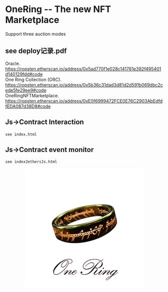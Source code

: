 # OneRing -- The new NFT Marketplace
Support three auction modes    
## see deploy记录.pdf       
 Oracle.  
 https://ropsten.etherscan.io/address/0x5ad770f1e028c141781e392f495401d140129fdd#code   
 One Ring Collection (ORC).   
 https://ropsten.etherscan.io/address/0x5b36c31dad3d81d2d591b069dbc2cede5fe29ee9#code      
 OneRingNFTMarketplace.  
 https://ropsten.etherscan.io/address/0xE0f6999472FCE0E76C2903AbEdfdfEDA087d38D8#code
 
## Js->Contract Interaction  
    see index.html  
## Js->Contract event monitor      
    see index2ethersJs.html
   <div align=center><img src="https://github.com/ferrarif1/NFTMarketplace/blob/main/public/Logo1.png" width="380px"></div>
